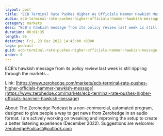 ```yaml
---
layout: post
title: "ECB Terminal Rate Pushes Higher As Officials Hammer Hawkish Message"
audio: ecb-terminal-rate-pushes-higher-officials-hammer-hawkish-message-0
category: markets
desc: "ECB's hawkish message from its policy review last week is still rippling through the markets..."
duration: 00:01:35
length: 95
datetime: Fri, 23 Dec 2022 14:45:00 +0000
tags: podcast
guid: ecb-terminal-rate-pushes-higher-officials-hammer-hawkish-message-0
order: 0
---
```

ECB's hawkish message from its policy review last week is still rippling through the markets...

Link: [https://www.zerohedge.com/markets/ecb-terminal-rate-pushes-higher-officials-hammer-hawkish-message](https://www.zerohedge.com/markets/ecb-terminal-rate-pushes-higher-officials-hammer-hawkish-message)

About: The Zerohedge Podcast is a non-commercial, automated program, designed to give people a way to get news from Zerohedge in an audio format.  I am actively working on tweaking and improving the setup to create a better listening experience (December 2022).  Suggestions are welcome: [zerohedgePodcast@outlook.com](mailto:zerohedgePodcast@outlook.com)